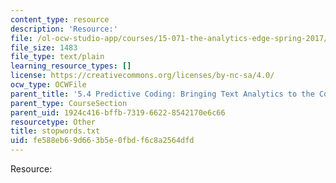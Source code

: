 ```yaml
---
content_type: resource
description: 'Resource:'
file: /ol-ocw-studio-app/courses/15-071-the-analytics-edge-spring-2017/fe588eb69d663b5e0fbdf6c8a2564dfd_stopwords.txt
file_size: 1483
file_type: text/plain
learning_resource_types: []
license: https://creativecommons.org/licenses/by-nc-sa/4.0/
ocw_type: OCWFile
parent_title: '5.4 Predictive Coding: Bringing Text Analytics to the Courtroom  (Recitation)'
parent_type: CourseSection
parent_uid: 1924c416-bffb-7319-6622-8542170e6c66
resourcetype: Other
title: stopwords.txt
uid: fe588eb6-9d66-3b5e-0fbd-f6c8a2564dfd
---
```

Resource: